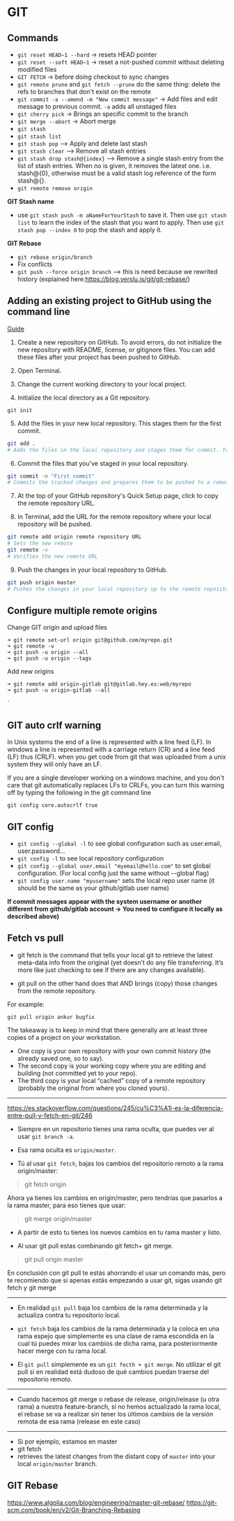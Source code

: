# GIT

## Commands

- `git reset HEAD~1 --hard` -> resets HEAD pointer
- `git reset --soft HEAD~1` -> reset a not-pushed commit without deleting modified files
- `GIT FETCH` -> before doing checkout to sync changes
- `git remote prune` and `git fetch --prune` do the same thing: delete the refs to branches that don't exist on the remote
- `git commit -a --amend -m "New commit message"` -> Add files and edit message to previous commit. `-a` adds all unstaged files
- `git cherry pick` -> Brings an specific commit to the branch
- `git merge --abort` -> Abort merge
- `git stash`
- `git stash list`
- `git stash pop` --> Apply and delete last stash
- `git stash clear` --> Remove all stash entries
- `git stash drop stash@{index}` --> Remove a single stash entry from the list of stash entries. When no <stash> is given, it removes the latest one. i.e. stash@{0}, otherwise <stash> must be a valid stash log reference of the form stash@{<revision>}.
- `git remote remove origin`

**GIT Stash name**
- use `git stash push -m aNameForYourStash` to save it. Then use `git stash list` to learn the index of the stash that you want to apply. Then use `git stash pop --index 0` to pop the stash and apply it.

**GIT Rebase**
- `git rebase origin/branch`
- Fix conflicts
- `git push --force origin branch` --> this is need because we rewrited history (explained here:https://blog.verslu.is/git/git-rebase/)

## Adding an existing project to GitHub using the command line

[Guide](https://help.github.com/articles/adding-an-existing-project-to-github-using-the-command-line/)

1. Create a new repository on GitHub. To avoid errors, do not initialize the new repository with README, license, or gitignore files. You can add these files after your project has been pushed to GitHub.

2. Open Terminal.

3. Change the current working directory to your local project.

4. Initialize the local directory as a Git repository.

```
git init
```

5. Add the files in your new local repository. This stages them for the first commit.

```bash
git add .
# Adds the files in the local repository and stages them for commit. To unstage a file, use 'git reset HEAD YOUR-FILE'.
```

6. Commit the files that you've staged in your local repository.

```bash
git commit -m "First commit"
# Commits the tracked changes and prepares them to be pushed to a remote repository. To remove this commit and modify the file, use 'git reset --soft HEAD~1' and commit and add the file again.
```

7. At the top of your GitHub repository's Quick Setup page, click to copy the remote repository URL.

8. In Terminal, add the URL for the remote repository where your local repository will be pushed.

```bash
git remote add origin remote repository URL
# Sets the new remote
git remote -v
# Verifies the new remote URL
```

9. Push the changes in your local repository to GitHub.

```bash
git push origin master
# Pushes the changes in your local repository up to the remote repository you specified as the origin
```

## Configure multiple remote origins

Change GIT origin and upload files

```shell
➜ git remote set-url origin git@github.com/myrepo.git
➜ git remote -v
➜ git push -u origin --all
➜ git push -u origin --tags
```

Add new origins

```shell
➜ git remote add origin-gitlab git@gitlab.hey.es:web/myrepo
➜ git push -u origin-gitlab --all
```
`
## GIT auto crlf warning

In Unix systems the end of a line is represented with a line feed (LF). In windows a line is represented with a carriage return (CR) and a line feed (LF) thus (CRLF). when you get code from git that was uploaded from a unix system they will only have an LF.

If you are a single developer working on a windows machine, and you don't care that git automatically replaces LFs to CRLFs, you can turn this warning off by typing the following in the git command line

`git config core.autocrlf true`

## GIT config

- `git config --global -l` to see global configuration such as user.email, user.password...
- `git config -l` to see local repository configuration
- `git config --global user.email "myemail@hello.com"` to set global configuration. (For local config just the same without --global flag)  
- `git config user.name "myusername"` sets the local repo user name (it should be the same as your github/gitlab user name)

**If commit messages appear with the system username or another different from github/gitlab account -> You need to configure it locally as described above)**

## Fetch vs pull

- git fetch is the command that tells your local git to retrieve the latest meta-data info from the original (yet doesn’t do any file transferring. It’s more like just checking to see if there are any changes available).

- git pull on the other hand does that AND brings (copy) those changes from the remote repository.

For example:

`git pull origin ankur bugfix`

The takeaway is to keep in mind that there generally are at least three copies of a project on your workstation.

- One copy is your own repository with your own commit history (the already saved one, so to say).
- The second copy is your working copy where you are editing and building (not committed yet to your repo).
- The third copy is your local “cached” copy of a remote repository (probably the original from where you cloned yours).

---

https://es.stackoverflow.com/questions/245/cu%C3%A1l-es-la-diferencia-entre-pull-y-fetch-en-git/246

- Siempre en un repositorio tienes una rama oculta, que puedes ver al usar `git branch -a`.

- Esa rama oculta es `origin/master`.

- Tú al usar `git fetch`, bajas los cambios del repositorio remoto a la rama origin/master:

> git fetch origin

Ahora ya tienes los cambios en origin/master, pero tendrías que pasarlos a la rama master, para eso tienes que usar:

> git merge origin/master

- A partir de esto tu tienes los nuevos cambios en tu rama master y listo.

- Al usar git pull estas combinando git fetch+ git merge.

> git pull origin master

En conclusión con git pull te estás ahorrando el usar un comando más, pero te recomiendo que si apenas estás empezando a usar git, sigas usando git fetch y git merge

---

- En realidad `git pull` baja los cambios de la rama determinada y la actualiza contra tu repositorio local.

- `git fetch` baja los cambios de la rama determinada y la coloca en una rama espejo que simplemente es una clase de rama escondida en la cual tú puedes mirar los cambios de dicha rama, para posteriormente hacer merge con tu rama local.

- El `git pull` simplemente es un `git fecth + git merge`. No utilizar el git pull si en realidad está dudoso de qué cambios puedan traerse del repositorio remoto.

---

- Cuando hacemos git merge o rebase de release, origin/release (u otra rama) a nuestra feature-branch, si no hemos actualizado la rama local, el rebase se va a realizar sin tener los últimos cambios de la versión remota de esa rama (release en este caso)

--- 

- Si por ejemplo, estamos en master
- git fetch
- retrieves the latest changes from the distant copy of `master` into your local `origin/master` branch.

## GIT Rebase

https://www.algolia.com/blog/engineering/master-git-rebase/
https://git-scm.com/book/en/v2/Git-Branching-Rebasing
